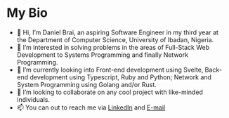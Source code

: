 # My Bio 

- 👋 Hi, I’m Daniel Brai, an aspiring Software Engineer in my third year at the Department of Computer Science, University of Ibadan, Nigeria.
- 👀 I’m interested in solving problems in the areas of Full-Stack Web Development to Systems Programming and finally Network Programming.
- 🌱 I’m currently looking into Front-end development using Svelte, Back-end development using Typescript, Ruby and Python; Network and System Programming using Golang and/or Rust.
- 👯 I’m looking to collaborate on any cool project with like-minded individuals.
- 📫 You can out to reach me via [LinkedIn](https://www.linkedin.com/in/daniel-brai-12baa21a3/) and [E-mail](mailto:danielbrai.dev@gmail.com)
<!--
**Daniel-Brai/Daniel-Brai** is a ✨ _special_ ✨ repository because its `README.md` (this file) appears on your GitHub profile.

Here are some ideas to get you started:

- 🔭 I’m currently working on ...
- 🌱 I’m currently learning ...
-  I’m looking to collaborate on ...
- 🤔 I’m looking for help with ...
- 💬 Ask me about ...
- 📫 How to reach me: ...
- 😄 Pronouns: ...
- ⚡ Fun fact: ...
-->
